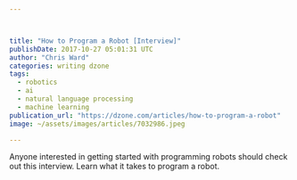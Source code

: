 ```yaml
---



title: "How to Program a Robot [Interview]"
publishDate: 2017-10-27 05:01:31 UTC
author: "Chris Ward"
categories: writing dzone
tags:
  - robotics
  - ai
  - natural language processing
  - machine learning
publication_url: "https://dzone.com/articles/how-to-program-a-robot"
image: ~/assets/images/articles/7032986.jpeg

---
```

Anyone interested in getting started with programming robots should check out this interview. Learn what it takes to program a robot.

